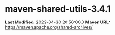 # maven-shared-utils-3.4.1

**Last Modified:** 2023-04-30 20:56:00.0
**Maven URL:** https://maven.apache.org/shared-archives/
